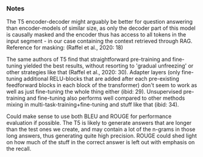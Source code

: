 ### Notes

The T5 encoder-decoder might arguably be better for question answering than encoder-models of similar size, as only the decoder part of this model is causally masked
and the encoder thus has access to all tokens in the input segment - in our case containing the context retrieved through RAG. 
Reference for masking: (Raffel et al., 2020: 18)

The same authors of T5 find that straightforward pre-training and fine-tuning yielded the best results, without resorting to 'gradual unfreezing' or
other strategies like that (Raffel et al., 2020: 30). Adapter layers (only fine-tuning additional RELU-blocks that are added after each pre-existing feedforward blocks in each block of the transformer) don't seem to work as well as just fine-tuning the whole thing either (ibid: 29). Unsupervised pre-training and fine-tuning also performs well compared to other methods mixing in multi-task-training+fine-tuning and stuff like that (ibid: 34).

Could make sense to use both BLEU and ROUGE for performance evaluation if possible. The T5 is likely to generate answers that are longer than the test ones we create, and may contain a lot of the n-grams in those long answers, thus generating quite high precision. ROUGE could shed light on how much of the stuff in the correct answer is left out with emphasis on the recall.
